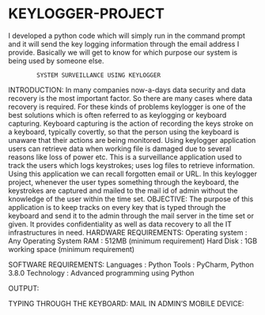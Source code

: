 # KEYLOGGER-PROJECT
I developed a python code which will simply run in the command prompt and it will send the key logging information through the email address I provide. Basically we will get to know for which purpose our system is being used by someone else.

            SYSTEM SURVEILLANCE USING KEYLOGGER 
INTRODUCTION: In many companies now-a-days data security and data recovery is the most important factor. So there are many cases where data recovery is required. For these kinds of problems keylogger is one of the best solutions which is often referred to as keylogging or keyboard capturing. Keyboard capturing is the action of recording the keys stroke on a keyboard, typically covertly, so that the person using the keyboard is unaware that their actions are being monitored. Using keylogger application users can retrieve data when working file is damaged due to several reasons like loss of power etc. This is a surveillance application used to track the users which logs keystrokes; uses log files to retrieve information. Using this application we can recall forgotten email or URL. In this keylogger project, whenever the user types something through the keyboard, the keystrokes are captured and mailed to the mail id of admin without the knowledge of the user within the time set. OBJECTIVE: The purpose of this application is to keep tracks on every key that is typed through the keyboard and send it to the admin through the mail server in the time set or given. It provides confidentiality as well as data recovery to all the IT infrastructures in need. HARDWARE REQUIREMENTS: Operating system : Any Operating System RAM : 512MB (minimum requirement) Hard Disk : 1GB working space (minimum requirement)

SOFTWARE REQUIREMENTS: Languages : Python Tools : PyCharm, Python 3.8.0 Technology : Advanced programming using Python

OUTPUT:

TYPING THROUGH THE KEYBOARD:
MAIL IN ADMIN’S MOBILE DEVICE:
